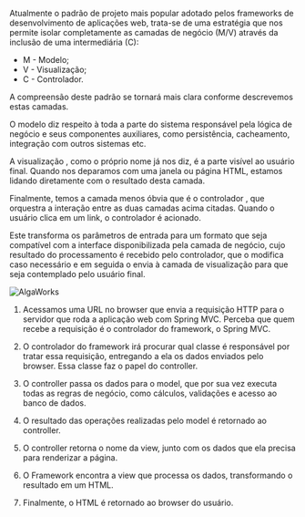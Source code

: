 Atualmente o padrão de projeto mais popular adotado pelos frameworks de desenvolvimento de aplicações web, 
trata-se de uma estratégia que nos permite isolar completamente as camadas de negócio (M/V) através da inclusão de uma intermediária (C):

* M - Modelo;
* V - Visualização;
* C - Controlador. 

A compreensão deste padrão se tornará mais clara conforme descrevemos estas camadas.

O modelo diz respeito à toda a parte do sistema responsável pela lógica de negócio e seus componentes auxiliares, como persistência, cacheamento, integração com
outros sistemas etc.

A visualização , como o próprio nome já nos diz, é a parte visível ao usuário final. Quando nos deparamos com uma janela ou página HTML, estamos lidando 
diretamente com o resultado desta camada.

Finalmente, temos a camada menos óbvia que é o controlador , que orquestra a interação entre as duas camadas 
acima citadas. Quando o usuário clica em um link, o controlador é acionado. 

Este transforma os parâmetros de entrada para um formato que seja compatível com a interface disponibilizada pela camada de negócio,
cujo resultado do processamento é recebido pelo controlador, que o modifica caso necessário e em seguida o envia à camada de visualização para que seja contemplado pelo usuário final.

![AlgaWorks](https://s3.amazonaws.com/algaworks-blog/wp-content/uploads/Fluxo-do-Spring-MVC.png)

1. Acessamos uma URL no browser que envia a requisição HTTP para o servidor que roda a aplicação web com Spring MVC. Perceba que quem recebe a requisição é o controlador do framework, o Spring MVC.

2. O controlador do framework irá procurar qual classe é responsável por tratar essa requisição, entregando a ela os dados enviados pelo browser. Essa classe faz o papel do controller.

3. O controller passa os dados para o model, que por sua vez executa todas as regras de negócio, como cálculos, validações e acesso ao banco de dados.

4. O resultado das operações realizadas pelo model é retornado ao controller.

5. O controller retorna o nome da view, junto com os dados que ela precisa para renderizar a página.

6. O Framework encontra a view que processa os dados, transformando o resultado em um HTML.

7. Finalmente, o HTML é retornado ao browser do usuário.
